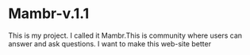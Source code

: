 # Mambr-v.1.1
This is my project. I called it Mambr.This is community where users can answer and ask questions. I want to make this web-site better
